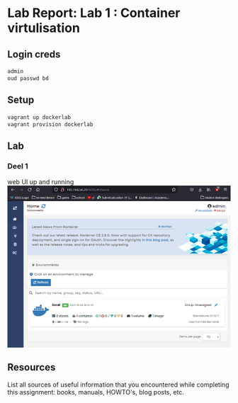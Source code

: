 # Lab Report: Lab 1 : Container virtulisation

## Login creds
	admin
	oud passwd bd
## Setup
	vagrant up dockerlab
	vagrant provision dockerlab

## Lab
### Deel 1 
web UI up and running
![Home, 4 october 2021](img/HOME.png?raw=true)

## Resources

List all sources of useful information that you encountered while completing this assignment: books, manuals, HOWTO's, blog posts, etc.
